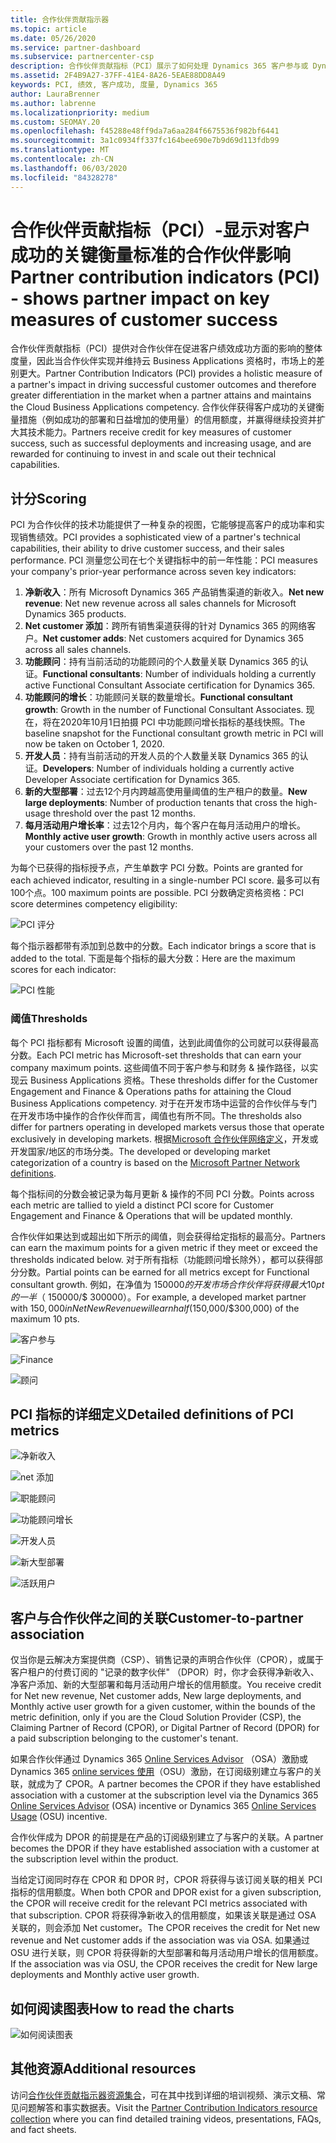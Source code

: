 ```yaml
---
title: 合作伙伴贡献指示器
ms.topic: article
ms.date: 05/26/2020
ms.service: partner-dashboard
ms.subservice: partnercenter-csp
description: 合作伙伴贡献指标（PCI）展示了如何处理 Dynamics 365 客户参与或 Dynamics 365 财务和运营。
ms.assetid: 2F4B9A27-37FF-41E4-8A26-5EAE88DD8A49
keywords: PCI, 绩效, 客户成功, 度量, Dynamics 365
author: LauraBrenner
ms.author: labrenne
ms.localizationpriority: medium
ms.custom: SEOMAY.20
ms.openlocfilehash: f45288e48ff9da7a6aa284f6675536f982bf6441
ms.sourcegitcommit: 3a1c0934ff337fc164bee690e7b9d69d113fdb99
ms.translationtype: MT
ms.contentlocale: zh-CN
ms.lasthandoff: 06/03/2020
ms.locfileid: "84328278"
---
```

# <a name="partner-contribution-indicators-pci---shows-partner-impact-on-key-measures-of-customer-success"></a><span data-ttu-id="6ba3c-104">合作伙伴贡献指标（PCI）-显示对客户成功的关键衡量标准的合作伙伴影响</span><span class="sxs-lookup"><span data-stu-id="6ba3c-104">Partner contribution indicators (PCI) - shows partner impact on key measures of customer success</span></span>

<span data-ttu-id="6ba3c-105">合作伙伴贡献指标（PCI）提供对合作伙伴在促进客户绩效成功方面的影响的整体度量，因此当合作伙伴实现并维持云 Business Applications 资格时，市场上的差别更大。</span><span class="sxs-lookup"><span data-stu-id="6ba3c-105">Partner Contribution Indicators (PCI) provides a holistic measure of a partner's impact in driving successful customer outcomes and therefore greater differentiation in the market when a partner attains and maintains the Cloud Business Applications competency.</span></span> <span data-ttu-id="6ba3c-106">合作伙伴获得客户成功的关键衡量措施（例如成功的部署和日益增加的使用量）的信用额度，并赢得继续投资并扩大其技术能力。</span><span class="sxs-lookup"><span data-stu-id="6ba3c-106">Partners receive credit for key measures of customer success, such as successful deployments and increasing usage, and are rewarded for continuing to invest in and scale out their technical capabilities.</span></span>


## <a name="scoring"></a><span data-ttu-id="6ba3c-107">计分</span><span class="sxs-lookup"><span data-stu-id="6ba3c-107">Scoring</span></span>

<span data-ttu-id="6ba3c-108">PCI 为合作伙伴的技术功能提供了一种复杂的视图，它能够提高客户的成功率和实现销售绩效。</span><span class="sxs-lookup"><span data-stu-id="6ba3c-108">PCI provides a sophisticated view of a partner's technical capabilities, their ability to drive customer success, and their sales performance.</span></span> <span data-ttu-id="6ba3c-109">PCI 测量您公司在七个关键指标中的前一年性能：</span><span class="sxs-lookup"><span data-stu-id="6ba3c-109">PCI measures your company's prior-year performance across seven key indicators:</span></span>

1. <span data-ttu-id="6ba3c-110">**净新收入**：所有 Microsoft Dynamics 365 产品销售渠道的新收入。</span><span class="sxs-lookup"><span data-stu-id="6ba3c-110">**Net new revenue**: Net new revenue across all sales channels for Microsoft Dynamics 365 products.</span></span>
2. <span data-ttu-id="6ba3c-111">**Net customer 添加**：跨所有销售渠道获得的针对 Dynamics 365 的网络客户。</span><span class="sxs-lookup"><span data-stu-id="6ba3c-111">**Net customer adds**: Net customers acquired for Dynamics 365 across all sales channels.</span></span>
3. <span data-ttu-id="6ba3c-112">**功能顾问**：持有当前活动的功能顾问的个人数量关联 Dynamics 365 的认证。</span><span class="sxs-lookup"><span data-stu-id="6ba3c-112">**Functional consultants**: Number of individuals holding a currently active Functional Consultant Associate certification for Dynamics 365.</span></span> 
4. <span data-ttu-id="6ba3c-113">**功能顾问的增长**：功能顾问关联的数量增长。</span><span class="sxs-lookup"><span data-stu-id="6ba3c-113">**Functional consultant growth**: Growth in the number of Functional Consultant Associates.</span></span>  <span data-ttu-id="6ba3c-114">现在，将在2020年10月1日拍摄 PCI 中功能顾问增长指标的基线快照。</span><span class="sxs-lookup"><span data-stu-id="6ba3c-114">The baseline snapshot for the Functional consultant growth metric in PCI will now be taken on October 1, 2020.</span></span>  
5. <span data-ttu-id="6ba3c-115">**开发人员**：持有当前活动的开发人员的个人数量关联 Dynamics 365 的认证。</span><span class="sxs-lookup"><span data-stu-id="6ba3c-115">**Developers**: Number of individuals holding a currently active Developer Associate certification for Dynamics 365.</span></span>
6. <span data-ttu-id="6ba3c-116">**新的大型部署**：过去12个月内跨越高使用量阈值的生产租户的数量。</span><span class="sxs-lookup"><span data-stu-id="6ba3c-116">**New large deployments**: Number of production tenants that cross the high-usage threshold over the past 12 months.</span></span>
7. <span data-ttu-id="6ba3c-117">**每月活动用户增长率**：过去12个月内，每个客户在每月活动用户的增长。</span><span class="sxs-lookup"><span data-stu-id="6ba3c-117">**Monthly active user growth**: Growth in monthly active users across all your customers over the past 12 months.</span></span>

<span data-ttu-id="6ba3c-118">为每个已获得的指标授予点，产生单数字 PCI 分数。</span><span class="sxs-lookup"><span data-stu-id="6ba3c-118">Points are granted for each achieved indicator, resulting in a single-number PCI score.</span></span> <span data-ttu-id="6ba3c-119">最多可以有100个点。</span><span class="sxs-lookup"><span data-stu-id="6ba3c-119">100 maximum points are possible.</span></span> <span data-ttu-id="6ba3c-120">PCI 分数确定资格资格：</span><span class="sxs-lookup"><span data-stu-id="6ba3c-120">PCI score determines competency eligibility:</span></span>

![PCI 评分](images/pcinew1.png)

<span data-ttu-id="6ba3c-122">每个指示器都带有添加到总数中的分数。</span><span class="sxs-lookup"><span data-stu-id="6ba3c-122">Each indicator brings a score that is added to the total.</span></span> <span data-ttu-id="6ba3c-123">下面是每个指标的最大分数：</span><span class="sxs-lookup"><span data-stu-id="6ba3c-123">Here are the maximum scores for each indicator:</span></span>

![PCI 性能](images/pci/perfnew.png)

### <a name="thresholds"></a><span data-ttu-id="6ba3c-125">阈值</span><span class="sxs-lookup"><span data-stu-id="6ba3c-125">Thresholds</span></span>

<span data-ttu-id="6ba3c-126">每个 PCI 指标都有 Microsoft 设置的阈值，达到此阈值你的公司就可以获得最高分数。</span><span class="sxs-lookup"><span data-stu-id="6ba3c-126">Each PCI metric has Microsoft-set thresholds that can earn your company maximum points.</span></span> <span data-ttu-id="6ba3c-127">这些阈值不同于客户参与和财务 & 操作路径，以实现云 Business Applications 资格。</span><span class="sxs-lookup"><span data-stu-id="6ba3c-127">These thresholds differ for the Customer Engagement and Finance & Operations paths for attaining the Cloud Business Applications competency.</span></span> <span data-ttu-id="6ba3c-128">对于在开发市场中运营的合作伙伴与专门在开发市场中操作的合作伙伴而言，阈值也有所不同。</span><span class="sxs-lookup"><span data-stu-id="6ba3c-128">The thresholds also differ for partners operating in developed markets versus those that operate exclusively in developing markets.</span></span>  <span data-ttu-id="6ba3c-129">根据[Microsoft 合作伙伴网络定义](https://assetsprod.microsoft.com/mpn/mpn-developed-and-developing-countries.pdf)，开发或开发国家/地区的市场分类。</span><span class="sxs-lookup"><span data-stu-id="6ba3c-129">The developed or developing market categorization of a country is based on the [Microsoft Partner Network definitions](https://assetsprod.microsoft.com/mpn/mpn-developed-and-developing-countries.pdf).</span></span>

<span data-ttu-id="6ba3c-130">每个指标间的分数会被记录为每月更新 & 操作的不同 PCI 分数。</span><span class="sxs-lookup"><span data-stu-id="6ba3c-130">Points across each metric are tallied to yield a distinct PCI score for Customer Engagement and Finance & Operations that will be updated monthly.</span></span>

<span data-ttu-id="6ba3c-131">合作伙伴如果达到或超出如下所示的阈值，则会获得给定指标的最高分。</span><span class="sxs-lookup"><span data-stu-id="6ba3c-131">Partners can earn the maximum points for a given metric if they meet or exceed the thresholds indicated below.</span></span> <span data-ttu-id="6ba3c-132">对于所有指标（功能顾问增长除外），都可以获得部分分数。</span><span class="sxs-lookup"><span data-stu-id="6ba3c-132">Partial points can be earned for all metrics except for Functional consultant growth.</span></span> <span data-ttu-id="6ba3c-133">例如，在净值为 $150000 的开发市场合作伙伴将获得最大 10 pt 的一半（$ 150000/$ 300000）。</span><span class="sxs-lookup"><span data-stu-id="6ba3c-133">For example, a developed market partner with $150,000 in Net New Revenue will earn half ($150,000/$300,000) of the maximum 10 pts.</span></span> 

![客户参与](images/pci/custengagethresh.png)

![Finance](images/pci/table_2.png)

![顾问](images/Table3.PNG) 


## <a name="detailed-definitions-of-pci-metrics"></a><span data-ttu-id="6ba3c-137">PCI 指标的详细定义</span><span class="sxs-lookup"><span data-stu-id="6ba3c-137">Detailed definitions of PCI metrics</span></span>

![净新收入](images/pci/netnewrevenue.png)

![net 添加](images/pci/netadds.png)


![职能顾问](images/pci/funcconsult.png)


![功能顾问增长](images/pci/4_Functional_consultant_growth.png)

![开发人员](images/pci/developers.png) 

![新大型部署](images/pci/largedeploy.png) 

![活跃用户](images/pci/activeusers.png)

## <a name="customer-to-partner-association"></a><span data-ttu-id="6ba3c-145">客户与合作伙伴之间的关联</span><span class="sxs-lookup"><span data-stu-id="6ba3c-145">Customer-to-partner association</span></span>

<span data-ttu-id="6ba3c-146">仅当你是云解决方案提供商（CSP）、销售记录的声明合作伙伴（CPOR），或属于客户租户的付费订阅的 "记录的数字伙伴" （DPOR）时，你才会获得净新收入、净客户添加、新的大型部署和每月活动用户增长的信用额度。</span><span class="sxs-lookup"><span data-stu-id="6ba3c-146">You receive credit for Net new revenue, Net customer adds, New large deployments, and Monthly active user growth for a given customer, within the bounds of the metric definition, only if you are the Cloud Solution Provider (CSP), the Claiming Partner of Record (CPOR), or Digital Partner of Record (DPOR) for a paid subscription belonging to the customer's tenant.</span></span>

<span data-ttu-id="6ba3c-147">如果合作伙伴通过 Dynamics 365 [Online Services Advisor](https://support.microsoft.com/help/4501560/online-services-advisor-osa-sell-incentives-faq) （OSA）激励或 Dynamics 365 [online services 使用](https://support.microsoft.com/help/4489988/online-services-usage-osu-incentives-faq)（OSU）激励，在订阅级别建立与客户的关联，就成为了 CPOR。</span><span class="sxs-lookup"><span data-stu-id="6ba3c-147">A partner becomes the CPOR if they have established association with a customer at the subscription level via the Dynamics 365 [Online Services Advisor](https://support.microsoft.com/help/4501560/online-services-advisor-osa-sell-incentives-faq) (OSA) incentive or Dynamics 365 [Online Services Usage](https://support.microsoft.com/help/4489988/online-services-usage-osu-incentives-faq) (OSU) incentive.</span></span>

<span data-ttu-id="6ba3c-148">合作伙伴成为 DPOR 的前提是在产品的订阅级别建立了与客户的关联。</span><span class="sxs-lookup"><span data-stu-id="6ba3c-148">A partner becomes the DPOR if they have established association with a customer at the subscription level within the product.</span></span>

<span data-ttu-id="6ba3c-149">当给定订阅同时存在 CPOR 和 DPOR 时，CPOR 将获得与该订阅关联的相关 PCI 指标的信用额度。</span><span class="sxs-lookup"><span data-stu-id="6ba3c-149">When both CPOR and DPOR exist for a given subscription, the CPOR will receive credit for the relevant PCI metrics associated with that subscription.</span></span> <span data-ttu-id="6ba3c-150">CPOR 将获得净新收入的信用额度，如果该关联是通过 OSA 关联的，则会添加 Net customer。</span><span class="sxs-lookup"><span data-stu-id="6ba3c-150">The CPOR receives the credit for Net new revenue and Net customer adds if the association was via OSA.</span></span> <span data-ttu-id="6ba3c-151">如果通过 OSU 进行关联，则 CPOR 将获得新的大型部署和每月活动用户增长的信用额度。</span><span class="sxs-lookup"><span data-stu-id="6ba3c-151">If the association was via OSU, the CPOR receives the credit for New large deployments and Monthly active user growth.</span></span> 

## <a name="how-to-read-the-charts"></a><span data-ttu-id="6ba3c-152">如何阅读图表</span><span class="sxs-lookup"><span data-stu-id="6ba3c-152">How to read the charts</span></span>

![如何阅读图表](images/pci/howto.png)

## <a name="additional-resources"></a><span data-ttu-id="6ba3c-154">其他资源</span><span class="sxs-lookup"><span data-stu-id="6ba3c-154">Additional resources</span></span>

<span data-ttu-id="6ba3c-155">访问[合作伙伴贡献指示器资源集合](https://aka.ms/pcilearn)，可在其中找到详细的培训视频、演示文稿、常见问题解答和事实数据表。</span><span class="sxs-lookup"><span data-stu-id="6ba3c-155">Visit the [Partner Contribution Indicators resource collection](https://aka.ms/pcilearn) where you can find detailed training videos, presentations, FAQs, and fact sheets.</span></span>
